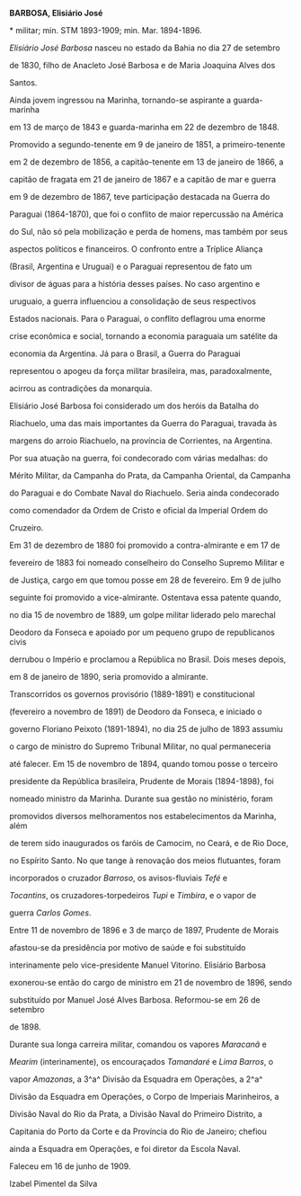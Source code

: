 **BARBOSA, Elisiário José**



\* militar; min. STM 1893-1909; min. Mar. 1894-1896.



*Elisiário José Barbosa* nasceu no estado da Bahia no dia 27 de setembro

de 1830, filho de Anacleto José Barbosa e de Maria Joaquina Alves dos

Santos.



Ainda jovem ingressou na Marinha, tornando-se aspirante a guarda-marinha

em 13 de março de 1843 e guarda-marinha em 22 de dezembro de 1848.

Promovido a segundo-tenente em 9 de janeiro de 1851, a primeiro-tenente

em 2 de dezembro de 1856, a capitão-tenente em 13 de janeiro de 1866, a

capitão de fragata em 21 de janeiro de 1867 e a capitão de mar e guerra

em 9 de dezembro de 1867, teve participação destacada na Guerra do

Paraguai (1864-1870), que foi o conflito de maior repercussão na América

do Sul, não só pela mobilização e perda de homens, mas também por seus

aspectos políticos e financeiros. O confronto entre a Tríplice Aliança

(Brasil, Argentina e Uruguai) e o Paraguai representou de fato um

divisor de águas para a história desses países. No caso argentino e

uruguaio, a guerra influenciou a consolidação de seus respectivos

Estados nacionais. Para o Paraguai, o conflito deflagrou uma enorme

crise econômica e social, tornando a economia paraguaia um satélite da

economia da Argentina. Já para o Brasil, a Guerra do Paraguai

representou o apogeu da força militar brasileira, mas, paradoxalmente,

acirrou as contradições da monarquia.



Elisiário José Barbosa foi considerado um dos heróis da Batalha do

Riachuelo, uma das mais importantes da Guerra do Paraguai, travada às

margens do arroio Riachuelo, na província de Corrientes, na Argentina.

Por sua atuação na guerra, foi condecorado com várias medalhas: do

Mérito Militar, da Campanha do Prata, da Campanha Oriental, da Campanha

do Paraguai e do Combate Naval do Riachuelo. Seria ainda condecorado

como comendador da Ordem de Cristo e oficial da Imperial Ordem do

Cruzeiro.



Em 31 de dezembro de 1880 foi promovido a contra-almirante e em 17 de

fevereiro de 1883 foi nomeado conselheiro do Conselho Supremo Militar e

de Justiça, cargo em que tomou posse em 28 de fevereiro. Em 9 de julho

seguinte foi promovido a vice-almirante. Ostentava essa patente quando,

no dia 15 de novembro de 1889, um golpe militar liderado pelo marechal

Deodoro da Fonseca e apoiado por um pequeno grupo de republicanos civis

derrubou o Império e proclamou a República no Brasil. Dois meses depois,

em 8 de janeiro de 1890, seria promovido a almirante.



Transcorridos os governos provisório (1889-1891) e constitucional

(fevereiro a novembro de 1891) de Deodoro da Fonseca, e iniciado o

governo Floriano Peixoto (1891-1894), no dia 25 de julho de 1893 assumiu

o cargo de ministro do Supremo Tribunal Militar, no qual permaneceria

até falecer. Em 15 de novembro de 1894, quando tomou posse o terceiro

presidente da República brasileira, Prudente de Morais (1894-1898), foi

nomeado ministro da Marinha. Durante sua gestão no ministério, foram

promovidos diversos melhoramentos nos estabelecimentos da Marinha, além

de terem sido inaugurados os faróis de Camocim, no Ceará, e de Rio Doce,

no Espírito Santo. No que tange à renovação dos meios flutuantes, foram

incorporados o cruzador *Barroso*, os avisos-fluviais *Tefé* e

*Tocantins*, os cruzadores-torpedeiros *Tupi* e *Timbira*, e o vapor de

guerra *Carlos Gomes*.



Entre 11 de novembro de 1896 e 3 de março de 1897, Prudente de Morais

afastou-se da presidência por motivo de saúde e foi substituído

interinamente pelo vice-presidente Manuel Vitorino. Elisiário Barbosa

exonerou-se então do cargo de ministro em 21 de novembro de 1896, sendo

substituído por Manuel José Alves Barbosa. Reformou-se em 26 de setembro

de 1898.



Durante sua longa carreira militar, comandou os vapores *Maracanã* e

*Mearim* (interinamente), os encouraçados *Tamandaré* e *Lima Barros*, o

vapor *Amazonas*, a 3^a^ Divisão da Esquadra em Operações, a 2^a^

Divisão da Esquadra em Operações, o Corpo de Imperiais Marinheiros, a

Divisão Naval do Rio da Prata, a Divisão Naval do Primeiro Distrito, a

Capitania do Porto da Corte e da Província do Rio de Janeiro; chefiou

ainda a Esquadra em Operações, e foi diretor da Escola Naval.



Faleceu em 16 de junho de 1909.



Izabel Pimentel da Silva



